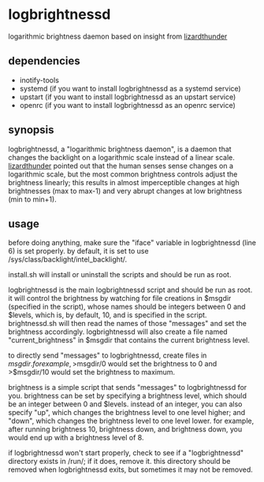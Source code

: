 # logbrightnessd
logarithmic brightness daemon based on insight from [lizardthunder](http://github.com/lizardthunder)

dependencies
------------
* inotify-tools
* systemd (if you want to install logbrightnessd as a systemd service)
* upstart (if you want to install logbrightnessd as an upstart service)
* openrc  (if you want to install logbrightnessd as an openrc service)

synopsis
--------
logbrightnessd, a "logarithmic brightness daemon", is a daemon that changes the backlight on a logarithmic scale instead of a linear scale. [lizardthunder](http://github.com/lizardthunder) pointed out that the human senses sense changes on a logarithmic scale, but the most common brightness controls adjust the brightness linearly; this results in almost imperceptible changes at high brightnesses (max to max-1) and very abrupt changes at low brightness (min to min+1).

usage
-----
before doing anything, make sure the "iface" variable in logbrightnessd (line 6) is set properly. by default, it is set to use /sys/class/backlight/intel_backlight/.

install.sh will install or uninstall the scripts and should be run as root.

logbrightnessd is the main logbrightnessd script and should be run as root. it will control the brightness by watching for file creations in $msgdir (specified in the script), whose names should be integers between 0 and $levels, which is, by default, 10, and is specified in the script. brightnessd.sh will then read the names of those "messages" and set the brightness accordingly. logbrightnessd will also create a file named "current_brightness" in $msgdir that contains the current brightness level.

to directly send "messages" to logbrightnessd, create files in $msgdir. for example, >$msgdir/0 would set the brightness to 0 and >$msgdir/10 would set the brightness to maximum.

brightness is a simple script that sends "messages" to logbrightnessd for you. brightness can be set by specifying a brightness level, which should be an integer between 0 and $levels. instead of an integer, you can also specify "up", which changes the brightness level to one level higher; and "down", which changes the brightness level to one level lower. for example, after running brightness 10, brightness down, and brightness down, you would end up with a brightness level of 8.

if logbrightnessd won't start properly, check to see if a "logbrightnessd" directory exists in /run/; if it does, remove it. this directory should be removed when logbrightnessd exits, but sometimes it may not be removed.
